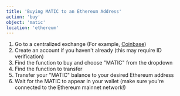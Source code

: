 ```yaml
---
title: 'Buying MATIC to an Ethereum Address'
action: 'buy'
object: 'matic'
location: 'ethereum'
---
```


1. Go to a centralized exchange (For example, [Coinbase](https://www.coinbase.com/))
2. Create an account if you haven't already (this may require ID verification)
3. Find the function to buy and choose "MATIC" from the dropdown
4. Find the function to transfer
5. Transfer your "MATIC" balance to your desired Ethereum address
6. Wait for the MATIC to appear in your wallet (make sure you're connected to the Ethereum mainnet network!)